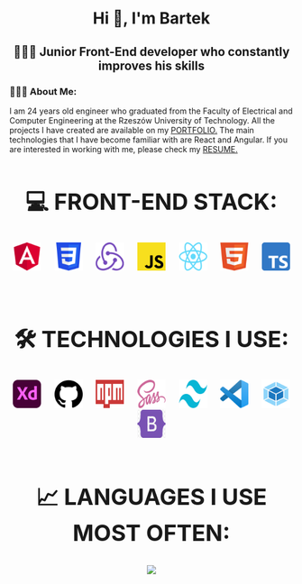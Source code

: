 <h1 align="center">Hi 👋, I'm Bartek</h1>
<h2 align="center">👨🏻‍💻 Junior Front-End developer who constantly improves his skills</h2>

<h3><strong>💁🏻‍♂️ About Me:</strong></h3>
I am 24 years old engineer who graduated from the Faculty of Electrical and Computer Engineering at the Rzeszów University of Technology. All the projects I have created are available on my 
<a href="https://bartlomiejsocha.pl">PORTFOLIO.<a>
The main technologies that I have become familiar with are React and Angular. If you are interested in working with me, please check my
<a href="./Images/CV_BS_PORTFOLIO.pdf" download>RESUME.<a>

<br>

<h2 align="center" style="font-size: 40px;"><strong>💻 FRONT-END STACK:</strong></h2>
<div align="center">
  <img src="./Images/Angular_logo.png" alt="angular logo" height="50 width="50" /> &nbsp;&nbsp;&nbsp;&nbsp;
  <img src="./Images/CSS_logo.png" alt="CSS logo" height="50 width="50" /> &nbsp;&nbsp;&nbsp;&nbsp;
  <img src="./Images/Redux_Logo.png" alt="Redux logo" height="50 width="50" /> &nbsp;&nbsp;&nbsp;&nbsp;
  <img src="./Images/Js_logo.png" alt="JS logo" height="50 width="50" /> &nbsp;&nbsp;&nbsp;&nbsp;
  <img src="./Images/React_logo.png" alt="React logo" height="50 width="50" /> &nbsp;&nbsp;&nbsp;&nbsp;
  <img src="./Images/HTML_logo.png" alt="HTML logo" height="50 width="50" /> &nbsp;&nbsp;&nbsp;&nbsp;
  <img src="./Images/Typescript_logo.png" alt="TS logo" height="50 width="50" /> &nbsp;&nbsp;&nbsp;&nbsp;
</div>

<br>

<h2 align="center" style="font-size: 40px;"><strong>🛠 TECHNOLOGIES I USE:</strong></h2>
<div align="center">
  <img src="./Images/Adobe_XD_CC_icon.svg.png" alt="angular logo" height="50 width="50" />  &nbsp;&nbsp;&nbsp;&nbsp;
  <img src="./Images/Github_logo.png" alt="angular logo" height="50 width="50" />  &nbsp;&nbsp;&nbsp;&nbsp;
  <img src="./Images/Npm_logo.png" alt="angular logo" height="50 width="50" />  &nbsp;&nbsp;&nbsp;&nbsp;
  <img src="./Images/Sass_logo.png" alt="angular logo" height="50 width="50" />  &nbsp;&nbsp;&nbsp;&nbsp;
  <img src="./Images/Tailwing_logo.png" alt="angular logo" height="50 width="50" />  &nbsp;&nbsp;&nbsp;&nbsp;
  <img src="./Images/Visual_logo.png" alt="angular logo" height="50 width="50" />  &nbsp;&nbsp;&nbsp;&nbsp;
  <img src="./Images/Webpack_logo.png" alt="angular logo" height="50 width="50" />  &nbsp;&nbsp;&nbsp;&nbsp;
  <img src="./Images/bootstrap_logo.png" alt="angular logo" height="50 width="50" />  &nbsp;&nbsp;&nbsp;&nbsp;
</div>

<br>

<h2 align="center" style="font-size: 40px;"><strong>📈  LANGUAGES I USE MOST OFTEN:</strong></h2>
<div align="center"> 
<img src="https://github-readme-stats.vercel.app/api/top-langs/?username=Soszka&theme=react&hide_border=true&include_all_commits=false&count_private=false&layout=compact" />
</div>

